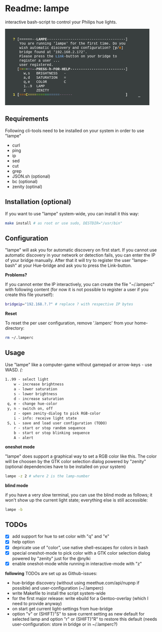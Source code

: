 # Readme: lampe
interactive bash-script to control your Philips hue lights.

![lampe](/lampe.png)

## Requirements
Following cli-tools need to be installed on your system in order to use "lampe"
- curl
- ping
- ip
- sed
- cut
- grep 
- JSON.sh (optional)
- bc (optional)
- zenity (optinal)

## Installation (optional)
If you want to use "lampe" system-wide, you can install it this way:
```.sh
make install # as root or use sudo, DESTDIR="/usr/bin"
```

## Configuration
"lampe" will ask you for automatic discovery on first start. If you cannot use automatic discovery in your network or detection fails, you can enter the IP of your bridge manually. After that it will try to register the user "lampe-bash" at your Hue-bridge and ask you to press the Link-button.  

**Problems?**

If you cannot enter the IP interactively, you can create the file "~/.lamperc" with following content (for now it is not possible to register a user if you create this file yourself):
```.sh
bridgeip="192.168.?.?" # replace ? with respective IP bytes
```

**Reset**

To reset the per user configuration, remove '.lamperc' from your home-directory:
```.sh
rm ~/.lamperc
```

## Usage
Use "lampe" like a computer-game without gamepad or arrow-keys - use WASD. *(:*
```
1..99 - select light 
    w - increase brightness
    a - lower saturation
    s - lower brightness
    d - increase saturation
 q, e - change hue-color
 y, n - switch on, off
    z - open zenity-dialog to pick RGB-color 
    i - info: receive light state
 S, L - save and load user configuration (TODO)
    r - start or stop random sequence
    b - start or stop blinking sequence
    A - alert
```

**oneshot mode**

"lampe" does support a graphical way to set a RGB color like this. The color will be choosen by the GTK color selection dialog powered by "zenity" (optional dependencies have to be installed on your system)
```.sh
lampe -z 2 # where 2 is the lamp-number
```

**blind mode**

if you have a very slow terminal, you can use the blind mode as follows; it won't show up the current light state; everything else is still accessible:
```.sh
lampe -b
```

## TODOs
- [x] add support for hue to set color with "q" and "e"
- [x] help option
- [x] depricate use of "color", use native shell-escapes for colors in bash
- [x] special oneshot-mode to pick color with a GTK color selection dialog powered by "zenity" just for the @nylki
- [x] enable oneshot-mode while running in interactive-mode with "z"

**following** TODOs are set up as Github-issues:
- hue-bridge discovery (without using meethue.com/api/nupnp if possible) and user-configuration (~/.lamperc)
- write Makefile to install the script system-wide
- for the first major release: write ebuild for a Gentoo-overlay (which I need to provide anyway)
- on start get current light-settings from hue-bridge
- option "v" or (SHIFT)"S" to save current setting as new default for selected lamp and option "r" or (SHIFT)"R" to restore this default (needs user-configuration: store in bridge or in ~/.lamperc?)
